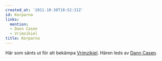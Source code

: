 ```yaml
---
created_at: '2011-10-30T18:52:31Z'
id: Korparna
links:
  mention:
  - Dann Casen
  - Vrimzikiel
title: Korparna
---
```


Här som sänts ut för att bekämpa [Vrimzikiel]. Hären leds av [Dann Casen].

  [Vrimzikiel]: Vrimzikiel
  [Dann Casen]: Dann_Casen
